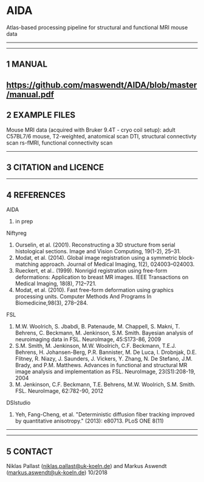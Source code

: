 # AIDA
Atlas-based processing pipeline for structural and functional MRI mouse data

****************************************************************************
------------
1 MANUAL
------------
https://github.com/maswendt/AIDA/blob/master/manual.pdf
------------
2 EXAMPLE FILES
------------
Mouse MRI data (acquired with Bruker 9.4T - cryo coil setup): adult C57BL7/6 mouse, 
T2-weighted, anatomical scan
DTI, structural connectivty scan
rs-fMRI, functional connectivity scan

------------
3 CITATION and LICENCE
------------

------------
4 REFERENCES
------------
AIDA
1. in prep

Niftyreg
1. Ourselin, et al. (2001). Reconstructing a 3D structure from serial
histological sections. Image and Vision Computing, 19(1-2), 25–31.
2. Modat, et al. (2014). Global image registration using a symmetric block-
matching approach. Journal of Medical Imaging, 1(2), 024003–024003.
3. Rueckert, et al.. (1999). Nonrigid registration using free-form
deformations: Application to breast MR images. IEEE Transactions on Medical
Imaging, 18(8), 712–721.
4. Modat, et al. (2010). Fast free-form deformation using graphics processing
units. Computer Methods And Programs In Biomedicine,98(3), 278–284.

FSL
1. M.W. Woolrich, S. Jbabdi, B. Patenaude, M. Chappell, S. Makni, T. Behrens, C. Beckmann, M. Jenkinson, S.M. Smith. Bayesian analysis of neuroimaging data in FSL. NeuroImage, 45:S173-86, 2009
2. S.M. Smith, M. Jenkinson, M.W. Woolrich, C.F. Beckmann, T.E.J. Behrens, H. Johansen-Berg, P.R. Bannister, M. De Luca, I. Drobnjak, D.E. Flitney, R. Niazy, J. Saunders, J. Vickers, Y. Zhang, N. De Stefano, J.M. Brady, and P.M. Matthews. Advances in functional and structural MR image analysis and implementation as FSL. NeuroImage, 23(S1):208-19, 2004
3. M. Jenkinson, C.F. Beckmann, T.E. Behrens, M.W. Woolrich, S.M. Smith. FSL. NeuroImage, 62:782-90, 2012 

DSIstudio
1. Yeh, Fang-Cheng, et al. "Deterministic diffusion fiber tracking improved by quantitative anisotropy." (2013): e80713. PLoS ONE 8(11)

****************************************************************************
------------
5 CONTACT
------------
Niklas Pallast (niklas.pallast@uk-koeln.de) and
Markus Aswendt (markus.aswendt@uk-koeln.de)
10/2018
